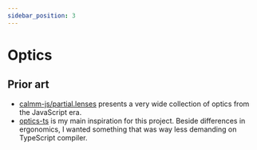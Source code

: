```yaml
---
sidebar_position: 3
---
```


# Optics

## Prior art

- [calmm-js/partial.lenses](https://github.com/calmm-js/partial.lenses) presents a very wide collection of optics from the JavaScript era.
- [optics-ts](https://akheron.github.io/optics-ts/) is my main inspiration for this project. Beside differences in ergonomics, I wanted something that was way less demanding on TypeScript compiler.
